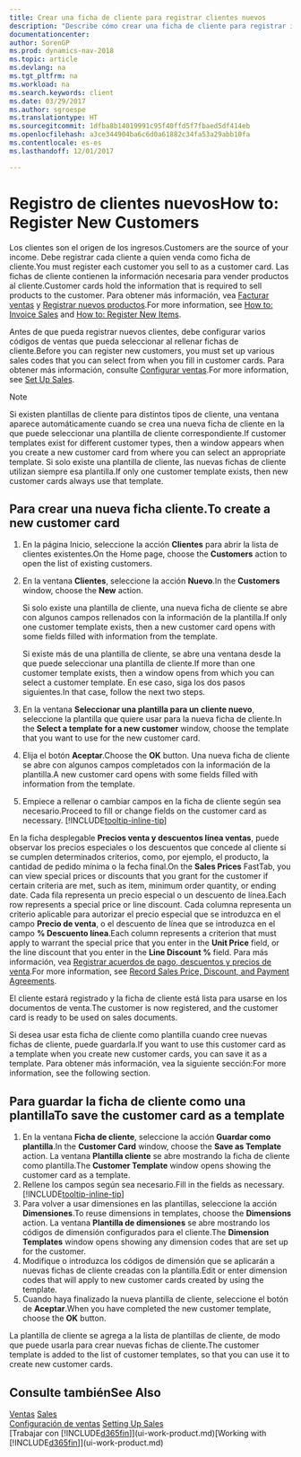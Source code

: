 ```yaml
---
title: Crear una ficha de cliente para registrar clientes nuevos
description: "Describe cómo crear una ficha de cliente para registrar información acerca de cada cliente nuevo o existente a los que venda productos."
documentationcenter: 
author: SorenGP
ms.prod: dynamics-nav-2018
ms.topic: article
ms.devlang: na
ms.tgt_pltfrm: na
ms.workload: na
ms.search.keywords: client
ms.date: 03/29/2017
ms.author: sgroespe
ms.translationtype: HT
ms.sourcegitcommit: 1dfba8b14019991c95f40ffd5f7fbaed5df414eb
ms.openlocfilehash: a3ce344904ba6c6d0a61882c34fa53a29abb10fa
ms.contentlocale: es-es
ms.lasthandoff: 12/01/2017

---
```

# <a name="how-to-register-new-customers"></a><span data-ttu-id="1b531-103">Registro de clientes nuevos</span><span class="sxs-lookup"><span data-stu-id="1b531-103">How to: Register New Customers</span></span>
<span data-ttu-id="1b531-104">Los clientes son el origen de los ingresos.</span><span class="sxs-lookup"><span data-stu-id="1b531-104">Customers are the source of your income.</span></span> <span data-ttu-id="1b531-105">Debe registrar cada cliente a quien venda como ficha de cliente.</span><span class="sxs-lookup"><span data-stu-id="1b531-105">You must register each customer you sell to as a customer card.</span></span> <span data-ttu-id="1b531-106">Las fichas de cliente contienen la información necesaria para vender productos al cliente.</span><span class="sxs-lookup"><span data-stu-id="1b531-106">Customer cards hold the information that is required to sell products to the customer.</span></span> <span data-ttu-id="1b531-107">Para obtener más información, vea [Facturar ventas](sales-how-invoice-sales.md) y [Registrar nuevos productos](inventory-how-register-new-items.md).</span><span class="sxs-lookup"><span data-stu-id="1b531-107">For more information, see [How to: Invoice Sales](sales-how-invoice-sales.md) and [How to: Register New Items](inventory-how-register-new-items.md).</span></span>  

<span data-ttu-id="1b531-108">Antes de que pueda registrar nuevos clientes, debe configurar varios códigos de ventas que pueda seleccionar al rellenar fichas de cliente.</span><span class="sxs-lookup"><span data-stu-id="1b531-108">Before you can register new customers, you must set up various sales codes that you can select from when you fill in customer cards.</span></span> <span data-ttu-id="1b531-109">Para obtener más información, consulte [Configurar ventas](sales-setup-sales.md).</span><span class="sxs-lookup"><span data-stu-id="1b531-109">For more information, see [Set Up Sales](sales-setup-sales.md).</span></span>

> [!NOTE]  
>   <span data-ttu-id="1b531-110">Si existen plantillas de cliente para distintos tipos de cliente, una ventana aparece automáticamente cuando se crea una nueva ficha de cliente en la que puede seleccionar una plantilla de cliente correspondiente.</span><span class="sxs-lookup"><span data-stu-id="1b531-110">If customer templates exist for different customer types, then a window appears when you create a new customer card from where you can select an appropriate template.</span></span> <span data-ttu-id="1b531-111">Si solo existe una plantilla de cliente, las nuevas fichas de cliente utilizan siempre esa plantilla.</span><span class="sxs-lookup"><span data-stu-id="1b531-111">If only one customer template exists, then new customer cards always use that template.</span></span>

## <a name="to-create-a-new-customer-card"></a><span data-ttu-id="1b531-112">Para crear una nueva ficha cliente.</span><span class="sxs-lookup"><span data-stu-id="1b531-112">To create a new customer card</span></span>
1. <span data-ttu-id="1b531-113">En la página Inicio, seleccione la acción **Clientes** para abrir la lista de clientes existentes.</span><span class="sxs-lookup"><span data-stu-id="1b531-113">On the Home page, choose the **Customers** action to open the list of existing customers.</span></span>  
2. <span data-ttu-id="1b531-114">En la ventana **Clientes**, seleccione la acción **Nuevo**.</span><span class="sxs-lookup"><span data-stu-id="1b531-114">In the **Customers** window, choose the **New** action.</span></span>

    <span data-ttu-id="1b531-115">Si solo existe una plantilla de cliente, una nueva ficha de cliente se abre con algunos campos rellenados con la información de la plantilla.</span><span class="sxs-lookup"><span data-stu-id="1b531-115">If only one customer template exists, then a new customer card opens with some fields filled with information from the template.</span></span>

    <span data-ttu-id="1b531-116">Si existe más de una plantilla de cliente, se abre una ventana desde la que puede seleccionar una plantilla de cliente.</span><span class="sxs-lookup"><span data-stu-id="1b531-116">If more than one customer template exists, then a window opens from which you can select a customer template.</span></span> <span data-ttu-id="1b531-117">En ese caso, siga los dos pasos siguientes.</span><span class="sxs-lookup"><span data-stu-id="1b531-117">In that case, follow the next two steps.</span></span>
3. <span data-ttu-id="1b531-118">En la ventana **Seleccionar una plantilla para un cliente nuevo**, seleccione la plantilla que quiere usar para la nueva ficha de cliente.</span><span class="sxs-lookup"><span data-stu-id="1b531-118">In the **Select a template for a new customer** window, choose the template that you want to use for the new customer card.</span></span>
4. <span data-ttu-id="1b531-119">Elija el botón **Aceptar**.</span><span class="sxs-lookup"><span data-stu-id="1b531-119">Choose the **OK** button.</span></span> <span data-ttu-id="1b531-120">Una nueva ficha de cliente se abre con algunos campos completados con la información de la plantilla.</span><span class="sxs-lookup"><span data-stu-id="1b531-120">A new customer card opens with some fields filled with information from the template.</span></span>  
5. <span data-ttu-id="1b531-121">Empiece a rellenar o cambiar campos en la ficha de cliente según sea necesario.</span><span class="sxs-lookup"><span data-stu-id="1b531-121">Proceed to fill or change fields on the customer card as necessary.</span></span> [!INCLUDE[tooltip-inline-tip](includes/tooltip-inline-tip_md.md)]

<span data-ttu-id="1b531-122">En la ficha desplegable **Precios venta y descuentos línea ventas**, puede observar los precios especiales o los descuentos que concede al cliente si se cumplen determinados criterios, como, por ejemplo, el producto, la cantidad de pedido mínima o la fecha final.</span><span class="sxs-lookup"><span data-stu-id="1b531-122">On the **Sales Prices** FastTab, you can view special prices or discounts that you grant for the customer if certain criteria are met, such as item, minimum order quantity, or ending date.</span></span> <span data-ttu-id="1b531-123">Cada fila representa un precio especial o un descuento de línea.</span><span class="sxs-lookup"><span data-stu-id="1b531-123">Each row represents a special price or line discount.</span></span> <span data-ttu-id="1b531-124">Cada columna representa un criterio aplicable para autorizar el precio especial que se introduzca en el campo **Precio de venta**, o el descuento de línea que se introduzca en el campo **% Descuento línea**.</span><span class="sxs-lookup"><span data-stu-id="1b531-124">Each column represents a criterion that must apply to warrant the special price that you enter in the **Unit Price** field, or the line discount that you enter in the **Line Discount %** field.</span></span> <span data-ttu-id="1b531-125">Para más información, vea [Registrar acuerdos de pago, descuentos y precios de venta](sales-how-record-sales-price-discount-payment-agreements.md).</span><span class="sxs-lookup"><span data-stu-id="1b531-125">For more information, see [Record Sales Price, Discount, and Payment Agreements](sales-how-record-sales-price-discount-payment-agreements.md).</span></span>

<span data-ttu-id="1b531-126">El cliente estará registrado y la ficha de cliente está lista para usarse en los documentos de venta.</span><span class="sxs-lookup"><span data-stu-id="1b531-126">The customer is now registered, and the customer card is ready to be used on sales documents.</span></span>

<span data-ttu-id="1b531-127">Si desea usar esta ficha de cliente como plantilla cuando cree nuevas fichas de cliente, puede guardarla.</span><span class="sxs-lookup"><span data-stu-id="1b531-127">If you want to use this customer card as a template when you create new customer cards, you can save it as a template.</span></span> <span data-ttu-id="1b531-128">Para obtener más información, vea la siguiente sección:</span><span class="sxs-lookup"><span data-stu-id="1b531-128">For more information, see the following section.</span></span>

## <a name="to-save-the-customer-card-as-a-template"></a><span data-ttu-id="1b531-129">Para guardar la ficha de cliente como una plantilla</span><span class="sxs-lookup"><span data-stu-id="1b531-129">To save the customer card as a template</span></span>
1. <span data-ttu-id="1b531-130">En la ventana **Ficha de cliente**, seleccione la acción **Guardar como plantilla**.</span><span class="sxs-lookup"><span data-stu-id="1b531-130">In the **Customer Card** window, choose the **Save as Template** action.</span></span> <span data-ttu-id="1b531-131">La ventana **Plantilla cliente** se abre mostrando la ficha de cliente como plantilla.</span><span class="sxs-lookup"><span data-stu-id="1b531-131">The **Customer Template** window opens showing the customer card as a template.</span></span>
2. <span data-ttu-id="1b531-132">Rellene los campos según sea necesario.</span><span class="sxs-lookup"><span data-stu-id="1b531-132">Fill in the fields as necessary.</span></span> [!INCLUDE[tooltip-inline-tip](includes/tooltip-inline-tip_md.md)]
3. <span data-ttu-id="1b531-133">Para volver a usar dimensiones en las plantillas, seleccione la acción **Dimensiones**.</span><span class="sxs-lookup"><span data-stu-id="1b531-133">To reuse dimensions in templates, choose the **Dimensions** action.</span></span> <span data-ttu-id="1b531-134">La ventana **Plantilla de dimensiones** se abre mostrando los códigos de dimensión configurados para el cliente.</span><span class="sxs-lookup"><span data-stu-id="1b531-134">The **Dimension Templates** window opens showing any dimension codes that are set up for the customer.</span></span>
4. <span data-ttu-id="1b531-135">Modifique o introduzca los códigos de dimensión que se aplicarán a nuevas fichas de cliente creadas con la plantilla.</span><span class="sxs-lookup"><span data-stu-id="1b531-135">Edit or enter dimension codes that will apply to new customer cards created by using the template.</span></span>  
5. <span data-ttu-id="1b531-136">Cuando haya finalizado la nueva plantilla de cliente, seleccione el botón de **Aceptar**.</span><span class="sxs-lookup"><span data-stu-id="1b531-136">When you have completed the new customer template, choose the **OK** button.</span></span>

<span data-ttu-id="1b531-137">La plantilla de cliente se agrega a la lista de plantillas de cliente, de modo que puede usarla para crear nuevas fichas de cliente.</span><span class="sxs-lookup"><span data-stu-id="1b531-137">The customer template is added to the list of customer templates, so that you can use it to create new customer cards.</span></span>

## <a name="see-also"></a><span data-ttu-id="1b531-138">Consulte también</span><span class="sxs-lookup"><span data-stu-id="1b531-138">See Also</span></span>
<span data-ttu-id="1b531-139">[Ventas](sales-manage-sales.md)  </span><span class="sxs-lookup"><span data-stu-id="1b531-139">[Sales](sales-manage-sales.md)  </span></span>  
<span data-ttu-id="1b531-140">[Configuración de ventas](sales-setup-sales.md)  </span><span class="sxs-lookup"><span data-stu-id="1b531-140">[Setting Up Sales](sales-setup-sales.md)  </span></span>  
<span data-ttu-id="1b531-141">[Trabajar con [!INCLUDE[d365fin](includes/d365fin_md.md)]](ui-work-product.md)</span><span class="sxs-lookup"><span data-stu-id="1b531-141">[Working with [!INCLUDE[d365fin](includes/d365fin_md.md)]](ui-work-product.md)</span></span>

